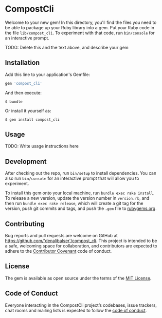 # CompostCli

Welcome to your new gem! In this directory, you'll find the files you need to be able to package up your Ruby library into a gem. Put your Ruby code in the file `lib/compost_cli`. To experiment with that code, run `bin/console` for an interactive prompt.

TODO: Delete this and the text above, and describe your gem

## Installation

Add this line to your application's Gemfile:

```ruby
gem 'compost_cli'
```

And then execute:

    $ bundle

Or install it yourself as:

    $ gem install compost_cli

## Usage

TODO: Write usage instructions here

## Development

After checking out the repo, run `bin/setup` to install dependencies. You can also run `bin/console` for an interactive prompt that will allow you to experiment.

To install this gem onto your local machine, run `bundle exec rake install`. To release a new version, update the version number in `version.rb`, and then run `bundle exec rake release`, which will create a git tag for the version, push git commits and tags, and push the `.gem` file to [rubygems.org](https://rubygems.org).

## Contributing

Bug reports and pull requests are welcome on GitHub at https://github.com/'denalibalser'/compost_cli. This project is intended to be a safe, welcoming space for collaboration, and contributors are expected to adhere to the [Contributor Covenant](http://contributor-covenant.org) code of conduct.

## License

The gem is available as open source under the terms of the [MIT License](https://opensource.org/licenses/MIT).

## Code of Conduct

Everyone interacting in the CompostCli project’s codebases, issue trackers, chat rooms and mailing lists is expected to follow the [code of conduct](https://github.com/'denalibalser'/compost_cli/blob/master/CODE_OF_CONDUCT.md).
